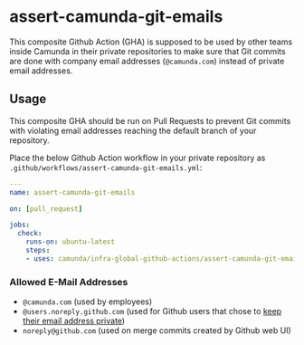 # assert-camunda-git-emails

This composite Github Action (GHA) is supposed to be used by other teams inside Camunda in their private repositories to make sure that Git commits are done with company email addresses (`@camunda.com`) instead of private email addresses.

## Usage

This composite GHA should be run on Pull Requests to prevent Git commits with violating email addresses reaching the default branch of your repository.

Place the below Github Action workflow in your private repository as `.github/workflows/assert-camunda-git-emails.yml`:

```yaml
---
name: assert-camunda-git-emails

on: [pull_request]

jobs:
  check:
    runs-on: ubuntu-latest
    steps:
    - uses: camunda/infra-global-github-actions/assert-camunda-git-emails@main
```

### Allowed E-Mail Addresses

- `@camunda.com` (used by employees)
- `@users.noreply.github.com` (used for Github users that chose to [keep their email address private](https://docs.github.com/en/account-and-profile/setting-up-and-managing-your-github-user-account/managing-email-preferences/adding-an-email-address-to-your-github-account))
- `noreply@github.com` (used on merge commits created by Github web UI)
